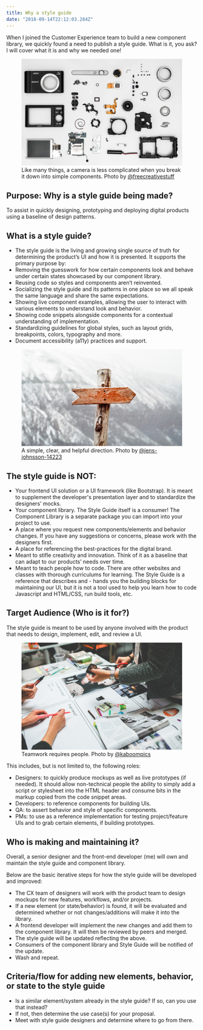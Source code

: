 ```yaml
---
title: Why a style guide
date: "2018-09-14T22:12:03.284Z"
---
```


When I joined the Customer Experience team to build a new component library, we quickly found a need to publish a style guide. What is it, you ask? I will cover what it is and why we needed one!

<figure>
  <img src="./camera-components.jpg" alt="A camera's innards">
  <figcaption>Like many things, a camera is less complicated when you break it down into simple components. Photo by <a href="https://www.pexels.com/@freecreativestuff">@freecreativestuff</a></figcaption>
</figure>

## Purpose: Why is a style guide being made?

To assist in quickly designing, prototyping and deploying digital products using a baseline of design patterns.

## What is a style guide?

- The style guide is the living and growing single source of truth for determining the product’s UI and how it is presented. It supports the primary purpose by:
- Removing the guesswork for how certain components look and behave under certain states showcased by our component library.
- Reusing code so styles and components aren’t reinvented.
- Socializing the style guide and its patterns in one place so we all speak the same language and share the same expectations.
- Showing live component examples, allowing the user to interact with various elements to understand look and behavior.
- Showing code snippets alongside components for a contextual understanding of implementation.
- Standardizing guidelines for global styles, such as layout grids, breakpoints, colors, typography and more.
- Document accessibility (a11y) practices and support.

<figure>
  <img src="./mountains-nature-arrow-guide.jpg" alt="Arrow sign">
  <figcaption>A simple, clear, and helpful direction. Photo by <a href="https://www.pexels.com/@jens-johnsson-14223">@jens-johnsson-14223</a></figcaption>
</figure>

## The style guide is NOT:

- Your frontend UI solution or a UI framework (like Bootstrap). It is meant to supplement the developer's presentation layer and to standardize the designers’ mocks.
- Your component library. The Style Guide itself is a consumer! The Component Library is a separate package you can import into your project to use.
- A place where you request new components/elements and behavior changes. If you have any suggestions or concerns, please work with the designers first.
- A place for referencing the best-practices for the digital brand.
- Meant to stifle creativity and innovation. Think of it as a baseline that can adapt to our products’ needs over time.
- Meant to teach people how to code. There are other websites and classes with thorough curriculums for learning. The Style Guide is a reference that describes and - hands you the building blocks for maintaining our UI, but it is not a tool used to help you learn how to code Javascript and HTML/CSS, run build tools, etc.

## Target Audience (Who is it for?)

The style guide is meant to be used by anyone involved with the product that needs to design, implement, edit, and review a UI.

<figure>
  <img src="./working-in-a-group.jpg" alt="Working in a group">
  <figcaption>Teamwork requires people. Photo by <a href="https://www.pexels.com/@kaboompics">@kaboompics</a></figcaption>
</figure>

This includes, but is not limited to, the following roles:

- Designers: to quickly produce mockups as well as live prototypes (if needed). It should allow non-technical people the ability to simply add a script or stylesheet into the HTML header and consume bits in the markup copied from the code snippet areas.
- Developers: to reference components for building UIs.
- QA: to assert behavior and style of specific components.
- PMs: to use as a reference implementation for testing project/feature UIs and to grab certain elements, if building prototypes.

## Who is making and maintaining it?

Overall, a senior designer and the front-end developer (me) will own and maintain the style guide and component library.

Below are the basic iterative steps for how the style guide will be developed and improved:

- The CX team of designers will work with the product team to design mockups for new features, workflows, and/or projects.
- If a new element (or state/behavior) is found, it will be evaluated and determined whether or not changes/additions will make it into the library.
- A frontend developer will implement the new changes and add them to the component library. It will then be reviewed by peers and merged.
- The style guide will be updated reflecting the above.
- Consumers of the component library and Style Guide will be notified of the update.
- Wash and repeat.

## Criteria/flow for adding new elements, behavior, or state to the style guide

- Is a similar element/system already in the style guide? If so, can you use that instead?
- If not, then determine the use case(s) for your proposal.
- Meet with style guide designers and determine where to go from there.
